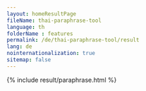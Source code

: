 ```yaml
---
layout: homeResultPage
fileName: thai-paraphrase-tool
language: th
folderName : features
permalink: /de/thai-paraphrase-tool/result
lang: de
nointernationalization: true
sitemap: false
---
```

{% include result/paraphrase.html %}

<script src="/js/result/paraprashing.js" data-foldername="{{page.folderName}}" data-lang="{{page.lang}}"></script>